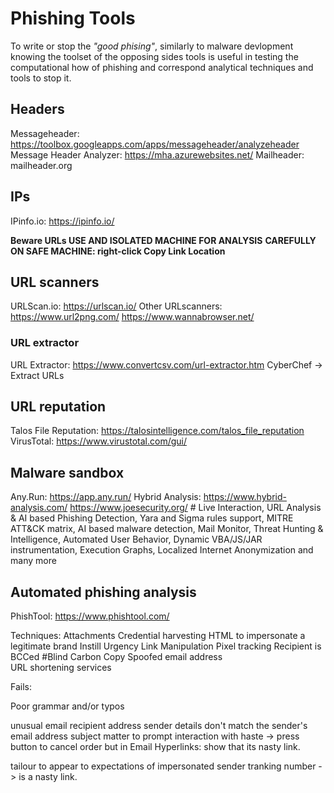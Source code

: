 # Phishing Tools

To write or stop the *"good phising"*, similarly to malware devlopment knowing the toolset of the opposing sides tools is useful in testing the computational how of phishing and correspond analytical techniques and tools to stop it. 

## Headers

Messageheader: https://toolbox.googleapps.com/apps/messageheader/analyzeheader
Message Header Analyzer: https://mha.azurewebsites.net/
Mailheader: mailheader.org

## IPs

IPinfo.io: https://ipinfo.io/

**Beware URLs USE AND ISOLATED MACHINE FOR ANALYSIS**
**CAREFULLY ON SAFE MACHINE: right-click Copy Link Location**


## URL scanners 

URLScan.io: https://urlscan.io/
Other URLscanners:
https://www.url2png.com/
https://www.wannabrowser.net/

### URL extractor
URL Extractor: https://www.convertcsv.com/url-extractor.htm
CyberChef -> Extract URLs

## URL reputation

Talos File Reputation: https://talosintelligence.com/talos_file_reputation
VirusTotal: https://www.virustotal.com/gui/

## Malware sandbox 

Any.Run: https://app.any.run/ 
Hybrid Analysis: https://www.hybrid-analysis.com/
https://www.joesecurity.org/ # Live Interaction, URL Analysis & AI based Phishing Detection, Yara and Sigma rules support, MITRE ATT&CK matrix, AI based malware detection, Mail Monitor, Threat Hunting & Intelligence, Automated User Behavior, Dynamic VBA/JS/JAR instrumentation, Execution Graphs, Localized Internet Anonymization and many more

## Automated phishing analysis 
PhishTool: https://www.phishtool.com/

Techniques:
Attachments
Credential harvesting
HTML to impersonate a legitimate brand
Instill Urgency 
Link Manipulation
Pixel tracking
Recipient is BCCed 			#Blind Carbon Copy 
Spoofed email address 	
URL shortening services 

Fails:

Poor grammar and/or typos


unusual email recipient address
sender details don't match the sender's email address
subject matter to prompt interaction with haste
-> press button to cancel order
but in Email Hyperlinks: show that its nasty link.


tailour to appear to expectations of impersonated sender
tranking number -> is a nasty link.